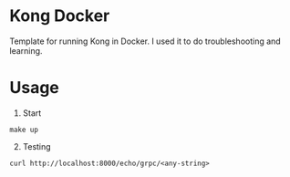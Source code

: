 # Kong Docker
Template for running Kong in Docker. I used it to do troubleshooting and learning.

# Usage
1. Start
```
make up
```

2. Testing
```
curl http://localhost:8000/echo/grpc/<any-string>
```
